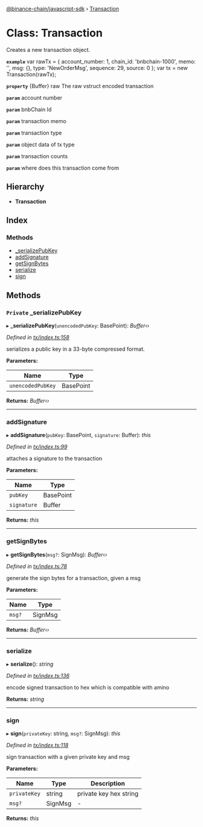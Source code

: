 [@binance-chain/javascript-sdk](../README.md) › [Transaction](transaction.md)

# Class: Transaction

Creates a new transaction object.

**`example`** 
var rawTx = {
  account_number: 1,
  chain_id: 'bnbchain-1000',
  memo: '',
  msg: {},
  type: 'NewOrderMsg',
  sequence: 29,
  source: 0
};
var tx = new Transaction(rawTx);

**`property`** {Buffer} raw The raw vstruct encoded transaction

**`param`** account number

**`param`** bnbChain Id

**`param`** transaction memo

**`param`** transaction type

**`param`** object data of tx type

**`param`** transaction counts

**`param`** where does this transaction come from

## Hierarchy

* **Transaction**

## Index

### Methods

* [_serializePubKey](transaction.md#private-_serializepubkey)
* [addSignature](transaction.md#addsignature)
* [getSignBytes](transaction.md#getsignbytes)
* [serialize](transaction.md#serialize)
* [sign](transaction.md#sign)

## Methods

### `Private` _serializePubKey

▸ **_serializePubKey**(`unencodedPubKey`: BasePoint): *Buffer‹›*

*Defined in [tx/index.ts:158](https://github.com/binance-chain/javascript-sdk/blob/cd0d303/src/tx/index.ts#L158)*

serializes a public key in a 33-byte compressed format.

**Parameters:**

Name | Type |
------ | ------ |
`unencodedPubKey` | BasePoint |

**Returns:** *Buffer‹›*

___

###  addSignature

▸ **addSignature**(`pubKey`: BasePoint, `signature`: Buffer): *this*

*Defined in [tx/index.ts:99](https://github.com/binance-chain/javascript-sdk/blob/cd0d303/src/tx/index.ts#L99)*

attaches a signature to the transaction

**Parameters:**

Name | Type |
------ | ------ |
`pubKey` | BasePoint |
`signature` | Buffer |

**Returns:** *this*

___

###  getSignBytes

▸ **getSignBytes**(`msg?`: SignMsg): *Buffer‹›*

*Defined in [tx/index.ts:78](https://github.com/binance-chain/javascript-sdk/blob/cd0d303/src/tx/index.ts#L78)*

generate the sign bytes for a transaction, given a msg

**Parameters:**

Name | Type |
------ | ------ |
`msg?` | SignMsg |

**Returns:** *Buffer‹›*

___

###  serialize

▸ **serialize**(): *string*

*Defined in [tx/index.ts:136](https://github.com/binance-chain/javascript-sdk/blob/cd0d303/src/tx/index.ts#L136)*

encode signed transaction to hex which is compatible with amino

**Returns:** *string*

___

###  sign

▸ **sign**(`privateKey`: string, `msg?`: SignMsg): *this*

*Defined in [tx/index.ts:118](https://github.com/binance-chain/javascript-sdk/blob/cd0d303/src/tx/index.ts#L118)*

sign transaction with a given private key and msg

**Parameters:**

Name | Type | Description |
------ | ------ | ------ |
`privateKey` | string | private key hex string |
`msg?` | SignMsg | - |

**Returns:** *this*
